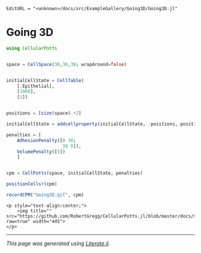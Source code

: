 ```@meta
EditURL = "<unknown>/docs/src/ExampleGallery/Going3D/Going3D.jl"
```

# Going 3D

````julia
using CellularPotts


space = CellSpace(30,30,30; wrapAround=false)


initialCellState = CellTable(
    [:Epithelial],
    [1000],
    [1])


positions = [size(space).÷2]

initialCellState = addcellproperty(initialCellState, :positions, positions)

penalties = [
    AdhesionPenalty([0 30;
                     30 0]),
    VolumePenalty([5])
    ]


cpm = CellPotts(space, initialCellState, penalties)

positionCells!(cpm)

recordCPM("Going3D.gif", cpm)
````

```@raw html
<p style="text-align:center;">
    <img title="" src="https://github.com/RobertGregg/CellularPotts.jl/blob/master/docs/src/ExampleGallery/Going3D/Going3D.gif?raw=true" width="445">
</p>
```


---

*This page was generated using [Literate.jl](https://github.com/fredrikekre/Literate.jl).*

